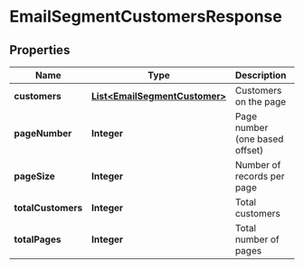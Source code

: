 
# EmailSegmentCustomersResponse

## Properties
Name | Type | Description | Notes
------------ | ------------- | ------------- | -------------
**customers** | [**List&lt;EmailSegmentCustomer&gt;**](EmailSegmentCustomer.md) | Customers on the page |  [optional]
**pageNumber** | **Integer** | Page number (one based offset) |  [optional]
**pageSize** | **Integer** | Number of records per page |  [optional]
**totalCustomers** | **Integer** | Total customers |  [optional]
**totalPages** | **Integer** | Total number of pages |  [optional]



